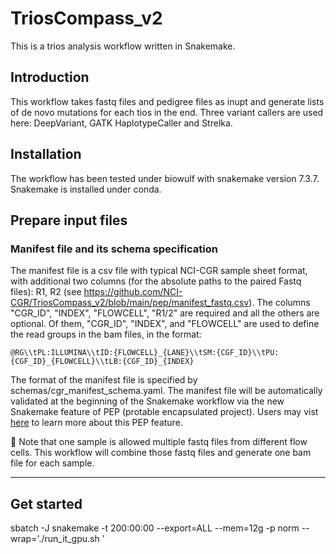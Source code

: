 # TriosCompass_v2
This is a trios analysis workflow written in Snakemake.

## Introduction

This workflow takes fastq files and pedigree files as inupt and generate lists of de novo mutations for each tios in the end. Three variant callers are used here: DeepVariant, GATK HaplotypeCaller and Strelka.  

## Installation

The workflow has been tested under biowulf with snakemake version 7.3.7.  Snakemake is installed under conda.

## Prepare input files
###  Manifest file and its schema specification

The manifest file is a csv file with typical NCI-CGR sample sheet format, with additional two columns (for the absolute paths to the paired Fastq files): R1, R2 (see https://github.com/NCI-CGR/TriosCompass_v2/blob/main/pep/manifest_fastq.csv).  The columns "CGR_ID", "INDEX", "FLOWCELL", "R1/2" are required and all the others are optional.  Of them, "CGR_ID", "INDEX", and "FLOWCELL" are used to define the read groups in the bam files, in the format:  
```
@RG\\tPL:ILLUMINA\\tID:{FLOWCELL}_{LANE}\\tSM:{CGF_ID}\\tPU:{CGF_ID}_{FLOWCELL}\\tLB:{CGF_ID}_{INDEX}
```

The format of the manifest file is specified by schemas/cgr_manifest_schema.yaml. The manifest file will be automatically validated at the beginning of the Snakemake workflow via the new Snakemake feature of PEP (protable encapsulated project).  Users may vist [here](https://snakemake.readthedocs.io/en/stable/snakefiles/configuration.html#configuring-scientific-experiments-via-peps) to learn more about this PEP feature. 

:bookmark: Note that one sample is allowed multiple fastq files from different flow cells.  This workflow will combine those fastq files and generate one bam file for each sample.



---

## Get started 


sbatch -J snakemake -t 200:00:00 --export=ALL --mem=12g -p norm  --wrap='./run_it_gpu.sh '
